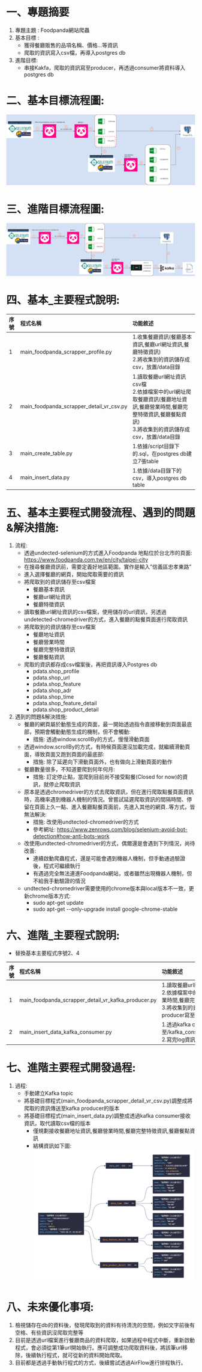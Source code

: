 # 一、專題摘要
1. 專題主題 : Foodpanda網站爬蟲
2. 基本目標 :
   *  獲得餐廳販售的品項名稱、價格…等資訊
   *  爬取的資訊寫入csv檔，再導入postgres db
3. 進階目標:
   * 串接Kakfa，爬取的資訊寫至producer，再透過consumer將資料導入postgres db
# 二、基本目標流程圖:
![link](upload_image/基本目標_流程圖.png)
# 三、進階目標流程圖:
![link](upload_image/進階目標_流程圖.png)
# 四、基本_主要程式說明:
序號|程式名稱|功能敘述
|:---|:----|:----|
1|main_foodpanda_scrapper_profile.py|1.收集餐廳資訊(餐廳基本資訊,餐廳url網址資訊,餐廳特徵資訊)<br>2.將收集到的資訊儲存成csv，放置/data目錄
2|main_foodpanda_scrapper_detail_vr_csv.py|1.讀取餐廳url網址資訊csv檔<br>2.依據檔案中的url網址爬取餐廳資訊(餐廳地址資訊,餐廳營業時間,餐廳完整特徵資訊,餐廳餐點資訊)<br>3.將收集到的資訊儲存成csv，放置/data目錄
3|main_create_table.py|1.依據/script目錄下的.sql，在postgres db建立7張table
4|main_insert_data.py|1.依據/data目錄下的csv，導入postgres db table
# 五、基本主要程式開發流程、遇到的問題&解決措施:
1. 流程:
   * 透過undected-selenium的方式進入Foodpanda 地點位於台北市的頁面: https://www.foodpanda.com.tw/en/city/taipei-city
   * 在搜尋餐廳資訊前，需要定義好地區範圍。實作是輸入”信義區忠孝東路”
   * 進入選擇餐廳的網頁，開始爬取需要的資訊
   * 將爬取到的資訊儲存至csv檔案
     - 餐廳基本資訊
     - 餐廳url網址資訊
     - 餐廳特徵資訊
   * 讀取餐廳url網址資訊的csv檔案，使用儲存的url資訊，另透過undetected-chromedriver的方式，進入餐廳的點餐頁面進行爬取資訊
   * 將爬取到的資訊儲存至csv檔案
     - 餐廳地址資訊
     - 餐廳營業時間
     - 餐廳完整特徵資訊
     - 餐廳餐點資訊
   * 爬取的資訊都存成csv檔案後，再把資訊導入Postgres db
     - pdata.shop_profile
     - pdata.shop_url
     - pdata.shop_feature
     - pdata.shop_adr
     - pdata.shop_time
     - pdata.shop_feature_detail
     - pdata.shop_product_detail
2. 遇到的問題&解決措施:
   * 餐廳的網頁屬於動態生成的頁面，最一開始透過指令直接移動到頁面最底部，預期會觸動動態生成的機制，但不會觸動:
     - 措施: 透過window.scrollBy的方式，慢慢滑動頁面
   * 透過window.scrollBy的方式，有時候頁面還沒加載完成，就繼續滑動頁面，導致頁面又跑到頁面的最底部:
     - 措施: 除了延遲向下滑動頁面外，也有做向上滑動頁面的動作
   * 餐廳數量很多，不知道要爬到何年何月:
     - 措施: 訂定停止點，當爬到目前尚不接受點餐(Closed for now)的資訊，就停止爬取資訊
   * 原本是透過chromedriver的方式去爬取資訊，但在進行爬取點餐頁面資訊時，高機率遇到機器人機制的情況。曾嘗試延遲爬取資訊的間隔時間、停留在頁面上久一點、進入餐廳點餐頁面前，先進入其他的網頁..等方式，皆無法解決:
     - 措施: 改使用undtected-chromedriver的方式
     - 參考網址: https://www.zenrows.com/blog/selenium-avoid-bot-detection#how-anti-bots-work
   * 改使用undtected-chromedriver的方式，偶爾還是會遇到下列情況，尚待改善:
     - 連續啟動爬蟲程式，還是可能會遇到機器人機制，但手動通過驗證後，程式可繼續執行
     - 有遇過完全無法連進Foodpanda網站，或者雖然出現機器人機制，但不給我手動驗證的情況
   * undtected-chromedriver需要使用的chrome版本與local版本不一致，更新chrome版本方式:
     - sudo apt-get update
     - sudo apt-get --only-upgrade install google-chrome-stable
# 六、進階_主要程式說明:
- 替換基本主要程式序號2、4

序號|程式名稱|功能敘述
|:---|:----|:----|
1|main_foodpanda_scrapper_detail_vr_kafka_producer.py|1.讀取餐廳url網址資訊csv檔<br>2.依據檔案中的url網址爬取餐廳資訊(餐廳地址資訊,餐廳營業時間,餐廳完整特徵資訊,餐廳餐點資訊)<br>3.將收集到的資訊儲存成json格式的資料，並透過kafka producer寫至topic: test中
2|main_insert_data_kafka_consumer.py|1.透過kafka consumer將接收到的資訊，寫至/kafka_consumer_data/consumer_log_yyyymmdd.json<br>2.寫完log資訊後，再將資訊導入postgres db table
# 七、進階主要程式開發過程:
1. 過程:
   * 手動建立Kafka topic
   * 將基礎目標程式(main_foodpanda_scrapper_detail_vr_csv.py)調整成將爬取的資訊傳送至kafka producer的版本
   * 將基礎目標程式(main_insert_data.py)調整成透過kafka consumer接收資訊，取代讀取csv檔的版本
     - 僅規劃接收餐廳地址資訊,餐廳營業時間,餐廳完整特徵資訊,餐廳餐點資訊
     - 結構資訊如下圖:
     ![link](upload_image/kafka_json.png)
# 八、未來優化事項:
1. 檢視儲存在db的資料後，發現爬取到的資料有待清洗的空間，例如文字前後有空格、有些資訊沒爬取完整等
2. 目前是透過url檔案進行餐廳商品的資料爬取，如果過程中程式中斷，重新啟動程式，會必須從第1筆url開始執行。應可調整成功爬取資料後，將該筆url移除，後續執行程式，就可從新的資料開始爬取。
3. 目前都是透過手動執行程式的方式，後續嘗試透過AirFlow進行排程執行。



 
